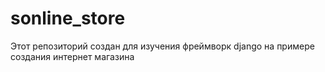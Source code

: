 # sonline_store
Этот репозиторий создан для изучения фреймворк django на примере создания интернет магазина
